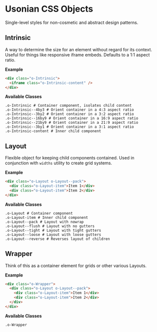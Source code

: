 # Usonian CSS Objects

Single-level styles for non-cosmetic and abstract design patterns.

## Intrinsic

A way to determine the size for an element without regard for its context. Useful for things like responsive iframe embeds. Defaults to a 1:1 aspect ratio.

**Example**

```HTML
<div class="o-Intrinsic">
  <iframe class="o-Intrinsic-content" />
</div>
```

**Available Classes**

```
.o-Intrinsic # Container component, isolates child content
.o-Intrinsic--4by3 # Orient container in a 4:3 aspect ratio
.o-Intrinsic--3by2 # Orient container in a 3:2 aspect ratio
.o-Intrinsic--16by9 # Orient container in a 16:9 aspect ratio
.o-Intrinsic--21by9 # Orient container in a 21:9 aspect ratio
.o-Intrinsic--3by1 # Orient container in a 3:1 aspect ratio
.o-Intrinsic-content # Inner child component
```

## Layout

Flexible object for keeping child components contained. Used in conjunction with `widths` utility to create grid systems.

**Example**

```HTML
<div class="o-Layout o-Layout--pack">
  <div class="o-Layout-item">Item 1</div>
  <div class="o-Layout-item">Item 2</div>
</div>
```

**Available Classes**

```
.o-Layout # Container component
.o-Layout-item # Inner child component
.o-Layout--pack # Layout with nowrap
.o-Layout--flush # Layout with no gutters
.o-Layout--tight # Layout with tight gutters
.o-Layout--loose # Layout with loose gutters
.o-Layout--reverse # Reverses layout of children
```

## Wrapper

Think of this as a container element for grids or other various Layouts.

**Example**

```HTML
<div class="o-Wrapper">
  <div class="o-Layout o-Layout--pack">
    <div class="o-Layout-item">Item 1</div>
    <div class="o-Layout-item">Item 2</div>
  </div>
</div>
```

**Available Classes**

```
.o-Wrapper
```
